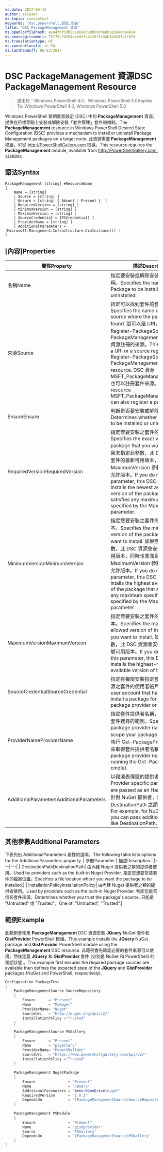 ```yaml
---
ms.date: 2017-06-12
author: eslesar
ms.topic: conceptual
keywords: "dsc,powershell,設定,安裝"
title: "DSC PackageManagement 資源"
ms.openlocfilehash: a984fbf5db561a696d89b60dde8b92096c6e4924
ms.sourcegitcommit: 75f70c7df01eea5e7a2c16f9a3ab1dd437a1f8fd
ms.translationtype: HT
ms.contentlocale: zh-TW
ms.lasthandoff: 06/12/2017
---
```

# <a name="dsc-packagemanagement-resource"></a><span data-ttu-id="eecb0-103">DSC PackageManagement 資源</span><span class="sxs-lookup"><span data-stu-id="eecb0-103">DSC PackageManagement Resource</span></span>

> <span data-ttu-id="eecb0-104">適用於：Windows PowerShell 4.0、Windows PowerShell 5.0</span><span class="sxs-lookup"><span data-stu-id="eecb0-104">Applies To: Windows PowerShell 4.0, Windows PowerShell 5.0</span></span>

<span data-ttu-id="eecb0-105">Windows PowerShell 預期狀態設定 (DSC) 中的 **PackageManagement** 資源，提供在目標節點上安裝或解除安裝「套件管理」套件的機制。</span><span class="sxs-lookup"><span data-stu-id="eecb0-105">The **PackageManagement** resource in Windows PowerShell Desired State Configuration (DSC) provides a mechanism to install or uninstall Package Management packages on a target node.</span></span> <span data-ttu-id="eecb0-106">此資源需要 **PackageManagement** 模組，可從 http://PowerShellGallery.com 取得。</span><span class="sxs-lookup"><span data-stu-id="eecb0-106">This resource requires the **PackageManagement** module, available from http://PowerShellGallery.com.</span></span>

## <a name="syntax"></a><span data-ttu-id="eecb0-107">語法</span><span class="sxs-lookup"><span data-stu-id="eecb0-107">Syntax</span></span>

```
PackageManagement [string] #ResourceName
{
    Name = [string]
    [ Source = [string] ]
    [ Ensure = [string] { Absent | Present }  ]
    [ RequiredVersion = [string] ]
    [ MinimumVersion = [string] ]
    [ MaximumVersion = [string] ]
    [ SourceCredential = [PSCredential] ]
    [ ProviderName = [string] ]
    [ AdditionalParameters = [Microsoft.Management.Infrastructure.CimInstance[]] ]
}
```

## <a name="properties"></a><span data-ttu-id="eecb0-108">[內容]</span><span class="sxs-lookup"><span data-stu-id="eecb0-108">Properties</span></span>
|  <span data-ttu-id="eecb0-109">屬性</span><span class="sxs-lookup"><span data-stu-id="eecb0-109">Property</span></span>  |  <span data-ttu-id="eecb0-110">描述</span><span class="sxs-lookup"><span data-stu-id="eecb0-110">Description</span></span>   | 
|---|---| 
| <span data-ttu-id="eecb0-111">名稱</span><span class="sxs-lookup"><span data-stu-id="eecb0-111">Name</span></span>| <span data-ttu-id="eecb0-112">指定要安裝或解除安裝之套件的名稱。</span><span class="sxs-lookup"><span data-stu-id="eecb0-112">Specifies the name of the Package to be installed or uninstalled.</span></span>| 
| <span data-ttu-id="eecb0-113">來源</span><span class="sxs-lookup"><span data-stu-id="eecb0-113">Source</span></span>| <span data-ttu-id="eecb0-114">指定可以找到套件的套件來源名稱。</span><span class="sxs-lookup"><span data-stu-id="eecb0-114">Specifies the name of the package source where the package can be found.</span></span> <span data-ttu-id="eecb0-115">這可以是 URI，或是向 Register-PackageSource 或 PackageManagementSource DSC 資源註冊的來源。</span><span class="sxs-lookup"><span data-stu-id="eecb0-115">This can either be a URI or a source registered with Register-PackageSource or PackageManagementSource DSC resource.</span></span> <span data-ttu-id="eecb0-116">DSC 資源 MSFT_PackageManagementSource 也可以註冊套件來源。</span><span class="sxs-lookup"><span data-stu-id="eecb0-116">The DSC resource MSFT_PackageManagementSource can also register a package source.</span></span>| 
| <span data-ttu-id="eecb0-117">Ensure</span><span class="sxs-lookup"><span data-stu-id="eecb0-117">Ensure</span></span>| <span data-ttu-id="eecb0-118">判斷是否要安裝或解除安裝套件。</span><span class="sxs-lookup"><span data-stu-id="eecb0-118">Determines whether the package is to be installed or uninstalled.</span></span>| 
| <span data-ttu-id="eecb0-119">RequiredVersion</span><span class="sxs-lookup"><span data-stu-id="eecb0-119">RequiredVersion</span></span>| <span data-ttu-id="eecb0-120">指定您要安裝之套件的確切版本。</span><span class="sxs-lookup"><span data-stu-id="eecb0-120">Specifies the exact version of the package that you want to install.</span></span> <span data-ttu-id="eecb0-121">如果未指定此參數，此 DSC 資源會安裝套件的最新可用版本，同時也會滿足 MaximumVersion 參數所指定的最高允許版本。</span><span class="sxs-lookup"><span data-stu-id="eecb0-121">If you do not specify this parameter, this DSC resource installs the newest available version of the package that also satisfies any maximum version specified by the MaximumVersion parameter.</span></span>| 
| <span data-ttu-id="eecb0-122">MinimumVersion</span><span class="sxs-lookup"><span data-stu-id="eecb0-122">MinimumVersion</span></span>| <span data-ttu-id="eecb0-123">指定您要安裝之套件的最低允許版本。</span><span class="sxs-lookup"><span data-stu-id="eecb0-123">Specifies the minimum allowed version of the package that you want to install.</span></span> <span data-ttu-id="eecb0-124">如果您沒有加入此參數，此 DSC 資源會安裝套件的最高可用版本，同時也會滿足 MaximumVersion 參數所指定的最高允許版本。</span><span class="sxs-lookup"><span data-stu-id="eecb0-124">If you do not add this parameter, this DSC resource intalls the highest available version of the package that also satisfies any maximum specified version specified by the MaximumVersion parameter.</span></span>| 
| <span data-ttu-id="eecb0-125">MaximumVersion</span><span class="sxs-lookup"><span data-stu-id="eecb0-125">MaximumVersion</span></span>| <span data-ttu-id="eecb0-126">指定您要安裝之套件的最高允許版本。</span><span class="sxs-lookup"><span data-stu-id="eecb0-126">Specifies the maximum allowed version of the package that you want to install.</span></span> <span data-ttu-id="eecb0-127">如果未指定此參數，此 DSC 資源會安裝套件的最高編號可用版本。</span><span class="sxs-lookup"><span data-stu-id="eecb0-127">If you do not specify this parameter, this DSC resource installs the highest-numbered available version of the package.</span></span>| 
| <span data-ttu-id="eecb0-128">SourceCredential</span><span class="sxs-lookup"><span data-stu-id="eecb0-128">SourceCredential</span></span> | <span data-ttu-id="eecb0-129">指定有權限安裝指定套件提供者或來源之套件的使用者帳戶。</span><span class="sxs-lookup"><span data-stu-id="eecb0-129">Specifies a user account that has rights to install a package for a specified package provider or source.</span></span>| 
| <span data-ttu-id="eecb0-130">ProviderName</span><span class="sxs-lookup"><span data-stu-id="eecb0-130">ProviderName</span></span>| <span data-ttu-id="eecb0-131">指定套件提供者名稱，以針對它設定套件搜尋的範圍。</span><span class="sxs-lookup"><span data-stu-id="eecb0-131">Specifies a package provider name to which to scope your package search.</span></span> <span data-ttu-id="eecb0-132">您可以執行 Get-PackageProvider Cmdlet 來取得套件提供者名稱。</span><span class="sxs-lookup"><span data-stu-id="eecb0-132">You can get package provider names by running the Get-PackageProvider cmdlet.</span></span>| 
| <span data-ttu-id="eecb0-133">AdditionalParameters</span><span class="sxs-lookup"><span data-stu-id="eecb0-133">AdditionalParameters</span></span>| <span data-ttu-id="eecb0-134">以雜湊表傳遞的提供者特定參數。</span><span class="sxs-lookup"><span data-stu-id="eecb0-134">Provider specific parameters that are passed as an Hashtable.</span></span> <span data-ttu-id="eecb0-135">例如，針對 NuGet 提供者，您可以傳遞 DestinationPath 之類的其他參數。</span><span class="sxs-lookup"><span data-stu-id="eecb0-135">For example, for NuGet provider you can pass additional parameters like DestinationPath.</span></span>| 

## <a name="additional-parameters"></a><span data-ttu-id="eecb0-136">其他參數</span><span class="sxs-lookup"><span data-stu-id="eecb0-136">Additional Parameters</span></span>
<span data-ttu-id="eecb0-137">下表列出 AdditionalParameters 屬性的選項。</span><span class="sxs-lookup"><span data-stu-id="eecb0-137">The following table lists options for the AdditionalParameters property.</span></span>
|  <span data-ttu-id="eecb0-138">參數</span><span class="sxs-lookup"><span data-stu-id="eecb0-138">Parameter</span></span>  | <span data-ttu-id="eecb0-139">描述</span><span class="sxs-lookup"><span data-stu-id="eecb0-139">Description</span></span>   | 
|---|---|
| <span data-ttu-id="eecb0-140">DestinationPath</span><span class="sxs-lookup"><span data-stu-id="eecb0-140">DestinationPath</span></span>| <span data-ttu-id="eecb0-141">由內建 Nuget 提供者之類的提供者使用。</span><span class="sxs-lookup"><span data-stu-id="eecb0-141">Used by providers such as the built-in Nuget Provider.</span></span> <span data-ttu-id="eecb0-142">指定您想要安裝套件的檔案位置。</span><span class="sxs-lookup"><span data-stu-id="eecb0-142">Specifies a file location where you want the package to be installed.</span></span>|
| <span data-ttu-id="eecb0-143">InstallationPolicy</span><span class="sxs-lookup"><span data-stu-id="eecb0-143">InstallationPolicy</span></span>| <span data-ttu-id="eecb0-144">由內建 Nuget 提供者之類的提供者使用。</span><span class="sxs-lookup"><span data-stu-id="eecb0-144">Used by providers such as the built-in Nuget Provider.</span></span> <span data-ttu-id="eecb0-145">判斷您是否信任套件來源。</span><span class="sxs-lookup"><span data-stu-id="eecb0-145">Determines whether you trust the package's source.</span></span> <span data-ttu-id="eecb0-146">只能是 "Untrusted" 或 "Trusted"。</span><span class="sxs-lookup"><span data-stu-id="eecb0-146">One of: "Untrusted", "Trusted".</span></span>|

## <a name="example"></a><span data-ttu-id="eecb0-147">範例</span><span class="sxs-lookup"><span data-stu-id="eecb0-147">Example</span></span>

<span data-ttu-id="eecb0-148">此範例會使用 **PackageManagement** DSC 資源安裝 **JQuery** NuGet 套件和 **GistProvider** PowerShell 模組。</span><span class="sxs-lookup"><span data-stu-id="eecb0-148">This example installs the **JQuery** NuGet package and **GistProvider** PowerShell module using the **PackageManagement** DSC resource.</span></span> <span data-ttu-id="eecb0-149">此範例會先確認必要的套件來源可以使用，然後定義 **JQuery** 和 **GistProvider** 套件 (分別是 NuGet 和 PowerShell) 的預期狀態 。</span><span class="sxs-lookup"><span data-stu-id="eecb0-149">This example first ensures the required package sources are available then defines the expected state of the **JQuery** and **GistProvider** packages (NuGet and PowerShell, respectively).</span></span>

```powershell
Configuration PackageTest
{    
    PackageManagementSource SourceRepository 
    { 
        Ensure      = "Present" 
        Name        = "MyNuget" 
        ProviderName= "Nuget" 
        SourceUri   = "http://nuget.org/api/v2/"   
        InstallationPolicy ="Trusted" 
    }    
    
    PackageManagementSource PSGallery 
    { 
        Ensure      = "Present" 
        Name        = "psgallery" 
        ProviderName= "PowerShellGet" 
        SourceUri   = "https://www.powershellgallery.com/api/v2/"   
        InstallationPolicy ="Trusted" 
    } 
          
    PackageManagement NugetPackage 
    { 
        Ensure               = "Present"  
        Name                 = "JQuery"
        AdditionalParameters = "$env:HomeDrive\nuget"
        RequiredVersion      = "2.0.1" 
        DependsOn            = "[PackageManagementSource]SourceRepository" 
    }
    
    PackageManagement PSModule 
    { 
        Ensure               = "Present"  
        Name                 = "gistprovider"
        Source               = "PSGallery"
        DependsOn            = "[PackageManagementSource]PSGallery" 
    }
}
```

